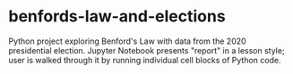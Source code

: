 # benfords-law-and-elections
Python project exploring Benford's Law with data from the 2020 presidential election. Jupyter Notebook presents "report" in a lesson style; user is walked through it by running individual cell blocks of Python code.
